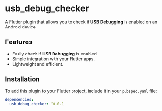 # usb_debug_checker

A Flutter plugin that allows you to check if **USB Debugging** is enabled on an Android device.

## Features

- Easily check if **USB Debugging** is enabled.
- Simple integration with your Flutter apps.
- Lightweight and efficient.

## Installation

To add this plugin to your Flutter project, include it in your `pubspec.yaml` file:

```yaml
dependencies:
  usb_debug_checker: ^0.0.1
